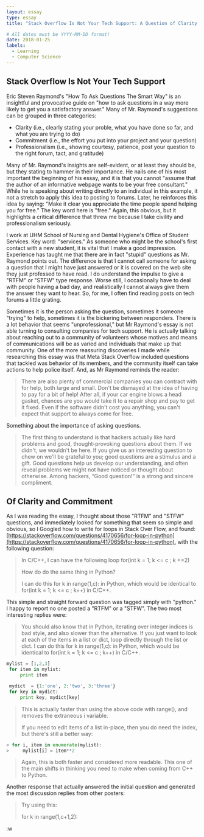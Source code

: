 ```yaml
---
layout: essay
type: essay
title: "Stack Overflow Is Not Your Tech Support: A Question of Clarity, Commitment, and Professionalism"

# All dates must be YYYY-MM-DD format!
date: 2018-01-25
labels:
  - Learning
  - Computer Science
---
```


## Stack Overflow Is Not Your Tech Support

Eric Steven Raymond's "How To Ask Questions The Smart Way" is an insightful and provocative guide on
"how to ask questions in a way more likely to get you a satisfactory answer."  Many of Mr. Raymond's suggestions can be
grouped in three categories:
- Clarity (i.e., clearly stating your proble, what you have done so far, and what you are trying to do)
- Commitment (i.e., the effort you put into your project and your question)
- Professionalism (i.e., showing courtesy, patience, post your question to the right forum, tact, and gratitude)

Many of Mr. Raymond's insights are self-evident, or at least they should be, but they stating to hammer in their
importance.  He nails one of his most important the beginning of his essay, and it is that you cannot
"assume that the author of an informative webpage wants to be your free consultant."  While he is speaking about writing
directly to an individual in this example, it not a stretch to apply this idea to posting to forums.  Later, he
reinforces this idea by saying:  "Make it clear you appreciate the time people spend helping you for free."  The key
word here is "free."  Again, this obvious, but it highlights a critical difference that threw me because I take civility
and professionalism seriously.

I work at UHM School of Nursing and Dental Hygiene's Office of Student Services.  Key word:  "services."  As someone
who might be the school's first contact with a new student, it is vital that I make a good impression.  Experience has
taught me that there are in fact "stupid" questions as Mr. Raymond points out.  The difference is that I cannot call
someone for asking a question that I might have just answered or it is covered on the web site they just professed to
have read.   I do understand the impulse to give a "RTFM" or "STFW" type response.  Worse still, I occasionally have to
deal with people having a bad day, and realistically I cannot always give them the answer they want to hear.  So, for
me, I often find reading posts on tech forums a little grating.
  
Sometimes it is the person asking the question, sometimes it someone "trying" to help, sometimes it is the bickering
between responders.  There is a lot behavior that seems "unprofessional," but Mr Raymond's essay is not able turning to
consulting companies for tech support.  He is actually talking about reaching out to a community of volunteers whose
motives and means of communications will be as varied and individuals that make up that community.  One of the more
reassuring discoveries I made while researching this essay was that Meta Stack Overflow included questions that tackled
was behavior of its members, and the community itself can take actions to help police itself.  And, as Mr Raymond
reminds the reader:

> There are also plenty of commercial companies you can contract with for help, both large and small. Don't be dismayed at the idea of having to pay for a bit of help! After all, if your car engine blows a head gasket, chances are you would take it to a repair shop and pay to get it fixed. Even if the software didn't cost you anything, you can't expect that support to always come for free.

Something about the importance of asking questions.

> The first thing to understand is that hackers actually like hard problems and good, thought-provoking questions about them. If we didn't, we wouldn't be here. If you give us an interesting question to chew on we'll be grateful to you; good questions are a stimulus and a gift. Good questions help us develop our understanding, and often reveal problems we might not have noticed or thought about otherwise. Among hackers, “Good question!” is a strong and sincere compliment.

## Of Clarity and Commitment

As I was reading the essay, I thought about those "RTFM" and "STFW" questions, and immediately looked for something that 
seem so simple and obvious, so I Googled how to write for loops in Stack Over Flow, and found: 
[https://stackoverflow.com/questions/4170656/for-loop-in-python](https://stackoverflow.com/questions/4170656/for-loop-in-python),
with the following question:

> In C/C++, I can have the following loop for(int k = 1; k <= c ; k +=2)
>
> How do do the same thing in Python?
>
> I can do this for k in range(1,c): in Python, which would be identical to for(int k = 1; k <= c ; k++) in C/C++.

This simple and straight forward question was tagged simply with "python."  I happy to report no one posted a "RTFM" or
a "STFW".  The two most interesting replies were:

>You should also know that in Python, iterating over integer indices is bad style, and also slower than the alternative. If you just want to look at each of the items in a list or dict, loop directly through the list or dict.
> I can do this for k in range(1,c): in Python, which would be identical to for(int k = 1; k <= c ; k++) in C/C++.

```python
mylist = [1,2,3]
 for item in mylist:
     print item

 mydict  = {1:'one', 2:'two', 3:'three'}
 for key in mydict:
     print key, mydict[key]
```

> This is actually faster than using the above code with range(), and removes the extraneous i variable.
>
> If you need to edit items of a list in-place, then you do need the index, but there's still a better way:

```python
> for i, item in enumerate(mylist):
>     mylist[i] = item**2
```

> Again, this is both faster and considered more readable. This one of the main shifts in thinking you need to make when coming from C++ to Python.

Another response that actually answered the initial question and generated the most discussion replies from other
posters:  

> Try using this:
>
> for k in range(1,c+1,2):

:w
